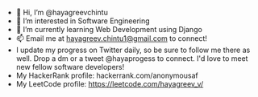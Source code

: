 - 👋 Hi, I’m @hayagreevchintu
- 👀 I’m interested in Software Engineering
- 🌱 I’m currently learning Web Development using Django
- 📫 Email me at hayagreev.chintu1@gmail.com to connect!
- I update my progress on Twitter daily, so be sure to follow me there as well. Drop a dm or a tweet @hayaprogess to connect. I'd love to meet new fellow software developers!
- My HackerRank profile: hackerrank.com/anonymousaf
- My LeetCode profile: https://leetcode.com/hayagreev_v/

<!---
hayagreevchintu/hayagreevchintu is a ✨ special ✨ repository because its `README.md` (this file) appears on your GitHub profile.
You can click the Preview link to take a look at your changes.
--->
